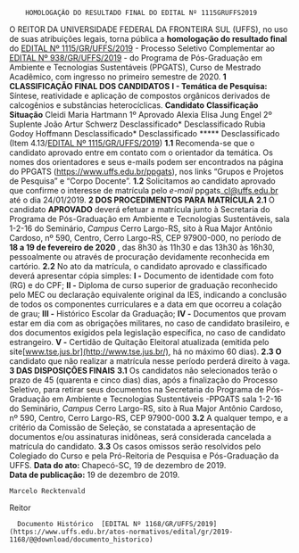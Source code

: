         HOMOLOGAÇÃO DO RESULTADO FINAL DO EDITAL Nº 1115GRUFFS2019  

 O REITOR DA UNIVERSIDADE FEDERAL DA FRONTEIRA SUL (UFFS), no uso de suas atribuições legais, torna pública a **homologação do resultado final** do [EDITAL Nº 1115/GR/UFFS/2019](https://www.uffs.edu.br/atos-normativos/edital/gr/2019-1115) - Processo Seletivo Complementar ao [EDITAL Nº 938/GR/UFFS/2019](https://www.uffs.edu.br/atos-normativos/edital/gr/2019-0938) - do Programa de Pós-Graduação em Ambiente e Tecnologias Sustentáveis (PPGATS), Curso de Mestrado Acadêmico, com ingresso no primeiro semestre de 2020.     **1 CLASSIFICAÇÃO FINAL DOS CANDIDATOS**   **I - Temática de Pesquisa:**  Síntese, reatividade e aplicação de compostos orgânicos derivados de calcogênios e substâncias heterocíclicas.     **Candidato**     **Classificação**     **Situação**      Cleidi Maria Hartmann   1º    Aprovado     Alexia Elisa Jung Engel   2º    Suplente     João Artur Schwerz   Desclassificado*   Desclassificado     Rubia Godoy Hoffmann   Desclassificado*   Desclassificado     *****  Desclassificado (Item 4.13/[EDITAL Nº 1115/GR/UFFS/2019](https://www.uffs.edu.br/atos-normativos/edital/gr/2019-1115))  **1.1**  Recomenda-se que o candidato aprovado entre em contato com o orientador da temática. Os nomes dos orientadores e seus e-mails podem ser encontrados na página do PPGATS (<https://www.uffs.edu.br/ppgats>), nos links “Grupos e Projetos de Pesquisa” e “Corpo Docente”.  **1.2**  Solicitamos ao candidato aprovado que confirme o interesse de matrícula pelo *e-mail*  ppgats\_cl@uffs.edu.br até o dia 24/01/2019.     **2 DOS PROCEDIMENTOS PARA MATRÍCULA**   **2.1**  O candidato **APROVADO** deverá efetuar a matrícula junto à Secretaria do Programa de Pós-Graduação em Ambiente e Tecnologias Sustentáveis, sala 1-2-16 do Seminário, *Campus*  Cerro Largo-RS, sito à Rua Major Antônio Cardoso, nº 590, Centro, Cerro Largo-RS, CEP 97900-000, no período de **18 a 19 de fevereiro de 2020** , das 8h30 às 11h30 e das 13h30 às 16h30, pessoalmente ou através de procuração devidamente reconhecida em cartório.  **2.2**  No ato da matrícula, o candidato aprovado e classificado deverá apresentar cópia simples:  **I -**  Documento de identidade com foto (RG) e do CPF;  **II -**  Diploma de curso superior de graduação reconhecido pelo MEC ou declaração equivalente original da IES, indicando a conclusão de todos os componentes curriculares e a data em que ocorreu a colação de grau;  **III -**  Histórico Escolar da Graduação;  **IV -**  Documentos que provam estar em dia com as obrigações militares, no caso de candidato brasileiro, e dos documentos exigidos pela legislação específica, no caso de candidato estrangeiro.  **V -**  Certidão de Quitação Eleitoral atualizada (emitida pelo site[www.tse.jus.br](http://www.tse.jus.br/), há no máximo 60 dias).  **2.3 O** candidato que não realizar a matrícula nesse período perderá direito à vaga.     **3 DAS DISPOSIÇÕES FINAIS**   **3.1**  Os candidatos não selecionados terão o prazo de 45 (quarenta e cinco dias) dias, após a finalização do Processo Seletivo, para retirar seus documentos na Secretaria do Programa de Pós-Graduação em Ambiente e Tecnologias Sustentáveis -PPGATS sala 1-2-16 do Seminário, *Campus*  Cerro Largo-RS, sito à Rua Major Antônio Cardoso, nº 590, Centro, Cerro Largo-RS, CEP 97900-000  **3.2**  A qualquer tempo, e a critério da Comissão de Seleção, se constatada a apresentação de documentos e/ou assinaturas inidôneas, será considerada cancelada a matrícula do candidato.  **3.3**  Os casos omissos serão resolvidos pelo Colegiado do Curso e pela Pró-Reitoria de Pesquisa e Pós-Graduação da UFFS.        **Data do ato:** Chapecó-SC, 19 de dezembro de 2019.   
 **Data de publicação:**  19 de dezembro de 2019. 

    Marcelo Recktenvald   
 Reitor 

      Documento Histórico  [EDITAL Nº 1168/GR/UFFS/2019](https://www.uffs.edu.br/atos-normativos/edital/gr/2019-1168/@@download/documento_historico)     
      